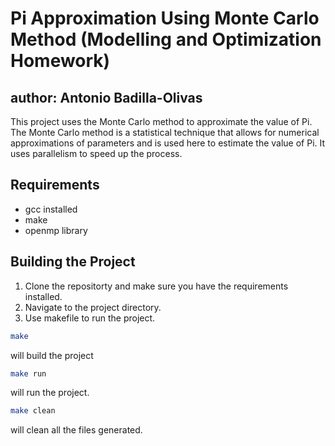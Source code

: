 # Pi Approximation Using Monte Carlo Method (Modelling and Optimization Homework)
## author: Antonio Badilla-Olivas

This project uses the Monte Carlo method to approximate the value of Pi. The Monte Carlo method is a statistical technique that allows for numerical approximations of parameters and is used here to estimate the value of Pi. It uses parallelism to speed up the process.

## Requirements

- gcc installed
- make
- openmp library

## Building the Project

1. Clone the repositorty and make sure you have the requirements installed.
2. Navigate to the project directory.
3. Use makefile to run the project.
```bash
make
```
will build the project
```bash
make run
```
will run the project.
```bash
make clean
```
will clean all the files generated.
